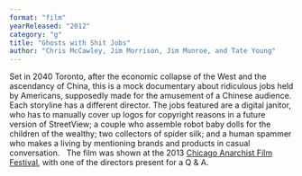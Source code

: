 ```yaml
---
format: "film"
yearReleased: "2012"
category: "g"
title: "Ghosts with Shit Jobs"
author: "Chris McCawley, Jim Morrison, Jim Munroe, and Tate Young"
---
```

Set in 2040 Toronto, after the economic collapse of the  West and the ascendancy of China, this is a mock documentary about ridiculous  jobs held by Americans, supposedly made for the amusement of a Chinese audience.  Each storyline has a different director. The jobs featured are a digital  janitor, who has to manually cover up logos for copyright reasons in a future  version of StreetView; a couple who assemble robot baby dolls for the children  of the wealthy; two collectors of spider silk; and a human spammer who makes a  living by mentioning brands and products in casual conversation.
 
The film was shown at the 2013 <a href="http://diy-film.com/2013/04/21/the-chicago-anarchist-film-festival-426-428/"> Chicago Anarchist Film Festival</a>, with one of the directors present for a Q &  A.
 
